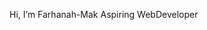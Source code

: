  Hi, I’m Farhanah-Mak
 Aspiring WebDeveloper


<!---
Farhanah-Mak/Farhanah-Mak is a ✨ special ✨ repository because its `README.md` (this file) appears on your GitHub profile.
You can click the Preview link to take a look at your changes.
--->
